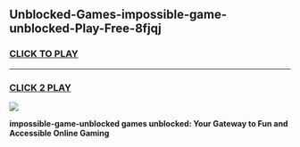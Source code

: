 
## Unblocked-Games-impossible-game-unblocked-Play-Free-8fjqj
<h3>
<a href="https://premium76.site?title=impossible-game-unblocked&ref=23A">CLICK TO PLAY</a></h3>
<hr>

<h3>
<a href="https://premium76.site?title=impossible-game-unblocked&ref=23A">CLICK 2 PLAY</a>
  
</h3>

<a href="https://premium76.site?title=impossible-game-unblocked&ref=23A"><img src="https://clearcache.store/games.png"></a>


**impossible-game-unblocked games unblocked: Your Gateway to Fun and Accessible Online Gaming**
